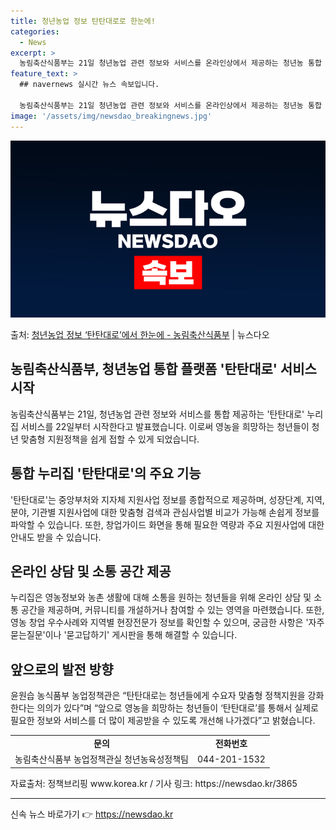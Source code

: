 ```yaml
---
title: 청년농업 정보 탄탄대로로 한눈에!
categories:
  - News
excerpt: >
  농림축산식품부는 21일 청년농업 관련 정보와 서비스를 온라인상에서 제공하는 청년농 통합 플랫폼 탄탄대로 누리…
feature_text: >
  ## navernews 실시간 뉴스 속보입니다.

  농림축산식품부는 21일 청년농업 관련 정보와 서비스를 온라인상에서 제공하는 청년농 통합 플랫폼 탄탄대로 누리…
image: '/assets/img/newsdao_breakingnews.jpg'
---
```


![뉴스다오 속보](/assets/img/newsdao_breakingnews.jpg)

<p>출처: <a href="https://newsdao.kr/3865" rel="dofollow">청년농업 정보 ‘탄탄대로’에서 한눈에 - 농림축산식품부</a> | 뉴스다오</p>

<h2 data-ke-size="size26">농림축산식품부, 청년농업 통합 플랫폼 '탄탄대로' 서비스 시작</h2>
<p data-ke-size="size16">농림축산식품부는 21일, 청년농업 관련 정보와 서비스를 통합 제공하는 '탄탄대로' 누리집 서비스를 22일부터 시작한다고 발표했습니다. 이로써 영농을 희망하는 청년들이 청년 맞춤형 지원정책을 쉽게 접할 수 있게 되었습니다.</p>

<h2 data-ke-size="size24">통합 누리집 '탄탄대로'의 주요 기능</h2>
<p data-ke-size="size16">'탄탄대로'는 중앙부처와 지자체 지원사업 정보를 종합적으로 제공하며, 성장단계, 지역, 분야, 기관별 지원사업에 대한 맞춤형 검색과 관심사업별 비교가 가능해 손쉽게 정보를 파악할 수 있습니다. 또한, 창업가이드 화면을 통해 필요한 역량과 주요 지원사업에 대한 안내도 받을 수 있습니다.</p>

<h2 data-ke-size="size24">온라인 상담 및 소통 공간 제공</h2>
<p data-ke-size="size16">누리집은 영농정보와 농촌 생활에 대해 소통을 원하는 청년들을 위해 온라인 상담 및 소통 공간을 제공하며, 커뮤니티를 개설하거나 참여할 수 있는 영역을 마련했습니다. 또한, 영농 창업 우수사례와 지역별 현장전문가 정보를 확인할 수 있으며, 궁금한 사항은 '자주묻는질문'이나 '묻고답하기' 게시판을 통해 해결할 수 있습니다.</p>

<h2 data-ke-size="size24">앞으로의 발전 방향</h2>
<p data-ke-size="size16">윤원습 농식품부 농업정책관은 “탄탄대로는 청년들에게 수요자 맞춤형 정책지원을 강화한다는 의의가 있다”며 “앞으로 영농을 희망하는 청년들이 ‘탄탄대로’를 통해서 실제로 필요한 정보와 서비스를 더 많이 제공받을 수 있도록 개선해 나가겠다”고 밝혔습니다.</p>

<table>
	<tr>
    	<td style="text-align: center; height: 17px;"><b>문의</b></td>
    	<td style="text-align: center; height: 17px;"><b>전화번호</b></td>
  	</tr>
	<tr>
    	<td style="text-align: center; height: 17px;">농림축산식품부 농업정책관실 청년농육성정책팀</td>
    	<td style="text-align: center; height: 17px;">044-201-1532</td>
  	</tr>
</table>

<p data-ke-size="size16">자료출처: 정책브리핑 www.korea.kr / 기사 링크: https://newsdao.kr/3865</p>
<hr> 

신속 뉴스 바로가기 👉 <a href="https://newsdao.kr" rel="dofollow">https://newsdao.kr</a>


